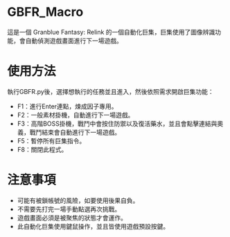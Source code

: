 # GBFR_Macro
這是一個 Granblue Fantasy: Relink 的一個自動化巨集，巨集使用了圖像辨識功能，會自動偵測遊戲畫面進行下一場遊戲。


# 使用方法
執行GBFR.py後，選擇想執行的任務並且進入，然後依照需求開啟巨集功能：  
* F1：進行Enter連點，煉成因子專用。  
* F2：一般素材掛機，自動進行下一場遊戲。  
* F3：高階BOSS掛機，戰鬥中會按住防禦以及復活藥水，並且會點擊連結與奧義，戰鬥結束會自動進行下一場遊戲。  
* F5：暫停所有巨集指令。  
* F8：關閉此程式。


# 注意事項
* 可能有被鎖帳號的風險，如要使用後果自負。
* 不需要先打完一場手動點選再次挑戰。
* 遊戲畫面必須是被聚焦的狀態才會運作。
* 此自動化巨集使用鍵鼠操作，並且皆使用遊戲預設按鍵。
